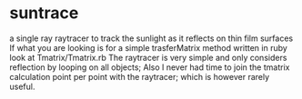 # suntrace
a single ray raytracer to track the sunlight as it reflects on thin film surfaces
If what you are looking is for a simple trasferMatrix method written in ruby look at Tmatrix/Tmatrix.rb
The raytracer is very simple and only considers reflection by looping on all objects;
Also I never had time to join the tmatrix calculation point per point with the raytracer; which is however rarely useful.
